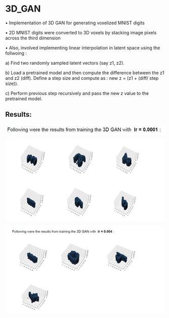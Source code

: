 # 3D_GAN

• Implementation of 3D GAN for generating voxelized MNIST digits

• 2D MNIST digits were converted to 3D voxels by stacking image pixels across the third dimension

• Also, involved implementing linear interpolation in latent space using the follwoing : 

   a) Find two randomly sampled latent vectors (say z1, z2).
  
   b) Load a pretrained model and then compute the difference between the z1 and z2 (diff). Define a step size and compute as : new z = (z1 + (diff/ step size)). 
  
   c) Perform previous step recursively and pass the new z value to the pretrained model.
  
 ## Results:
 
 
<p align="center">
  <img src="/images/img1.JPG">
</p>
 
<p align="center">
  <img src="/images/img2.JPG">
</p>

<p align="center">
  <img src="/images/img3.JPG">
</p>
